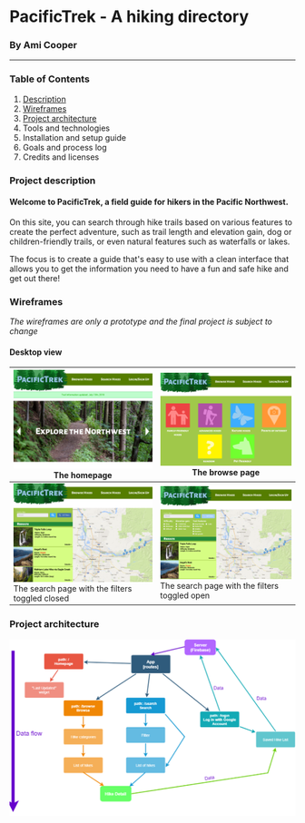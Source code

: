 # PacificTrek - A hiking directory
### By Ami Cooper
---
### Table of Contents
1. [Description](#description)
2. [Wireframes](#wireframes)
3. [Project architecture](#components)
4. Tools and technologies
4. Installation and setup guide
5. Goals and process log
5. Credits and licenses

### <a name="description"></a> Project description
#### Welcome to PacificTrek, a field guide for hikers in the Pacific Northwest.
On this site, you can search through hike trails based on various features to create the perfect adventure, such as trail length and elevation gain, dog or children-friendly trails, or even natural features such as waterfalls or lakes.

The focus is to create a guide that's easy to use with a clean interface that allows you to get the information you need to have a fun and safe hike and get out there!

### <a name="wireframes"></a>Wireframes
*The wireframes are only a prototype and the final project is subject to change*

#### Desktop view
|<img src="./src/assets/images/homepage-w.png" width="500"><br>The homepage|<img src="./src/assets/images/browse-w.png" width="500"><br>The browse page|
|---|---|
|<img src="./src/assets/images/search-w.png" width="500"><br>The search page with the filters toggled closed|<img src="./src/assets/images/searchfilters-w.png" width="500"><br>The search page with the filters toggled open|

### <a name="components"></a>Project architecture

<img src="./src/assets/images/AppComponent.png">
